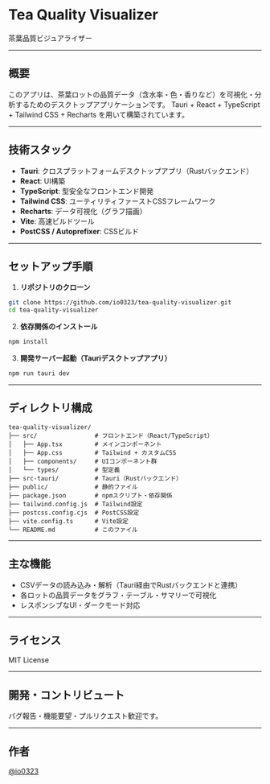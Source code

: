 # Tea Quality Visualizer

茶葉品質ビジュアライザー

---

## 概要

このアプリは、茶葉ロットの品質データ（含水率・色・香りなど）を可視化・分析するためのデスクトップアプリケーションです。
Tauri + React + TypeScript + Tailwind CSS + Recharts を用いて構築されています。

---

## 技術スタック

- **Tauri**: クロスプラットフォームデスクトップアプリ（Rustバックエンド）
- **React**: UI構築
- **TypeScript**: 型安全なフロントエンド開発
- **Tailwind CSS**: ユーティリティファーストCSSフレームワーク
- **Recharts**: データ可視化（グラフ描画）
- **Vite**: 高速ビルドツール
- **PostCSS / Autoprefixer**: CSSビルド

---

## セットアップ手順

1. **リポジトリのクローン**

```sh
git clone https://github.com/io0323/tea-quality-visualizer.git
cd tea-quality-visualizer
```

2. **依存関係のインストール**

```sh
npm install
```

3. **開発サーバー起動（Tauriデスクトップアプリ）**

```sh
npm run tauri dev
```

---

## ディレクトリ構成

```
tea-quality-visualizer/
├── src/                # フロントエンド（React/TypeScript）
│   ├── App.tsx         # メインコンポーネント
│   ├── App.css         # Tailwind + カスタムCSS
│   ├── components/     # UIコンポーネント群
│   └── types/          # 型定義
├── src-tauri/          # Tauri（Rustバックエンド）
├── public/             # 静的ファイル
├── package.json        # npmスクリプト・依存関係
├── tailwind.config.js  # Tailwind設定
├── postcss.config.cjs  # PostCSS設定
├── vite.config.ts      # Vite設定
└── README.md           # このファイル
```

---

## 主な機能

- CSVデータの読み込み・解析（Tauri経由でRustバックエンドと連携）
- 各ロットの品質データをグラフ・テーブル・サマリーで可視化
- レスポンシブなUI・ダークモード対応

---

## ライセンス

MIT License

---

## 開発・コントリビュート

バグ報告・機能要望・プルリクエスト歓迎です。

---

## 作者

[@io0323](https://github.com/io0323)
